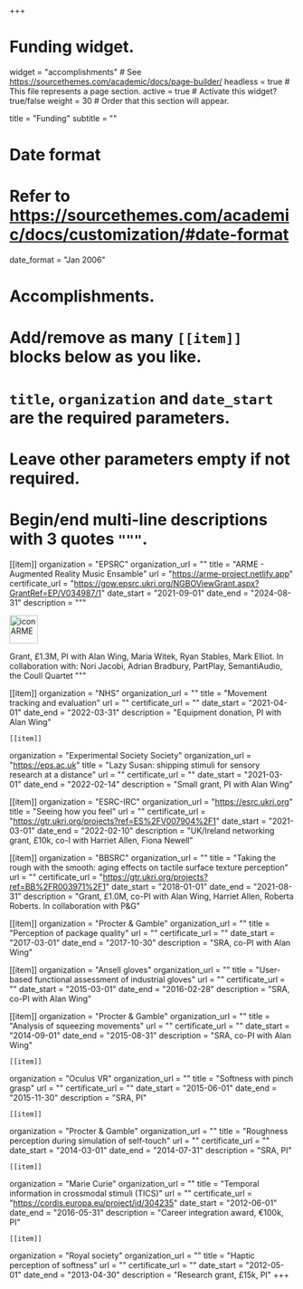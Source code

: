 +++
# Funding widget.
widget = "accomplishments"  # See https://sourcethemes.com/academic/docs/page-builder/
headless = true  # This file represents a page section.
active = true  # Activate this widget? true/false
weight = 30  # Order that this section will appear.

title = "Funding"
subtitle = ""

# Date format
#   Refer to https://sourcethemes.com/academic/docs/customization/#date-format
date_format = "Jan 2006"

# Accomplishments.
#   Add/remove as many `[[item]]` blocks below as you like.
#   `title`, `organization` and `date_start` are the required parameters.
#   Leave other parameters empty if not required.
#   Begin/end multi-line descriptions with 3 quotes `"""`.

[[item]]
  organization = "EPSRC"
  organization_url = ""
  title = "ARME - Augmented Reality Music Ensamble"
  url = "https://arme-project.netlify.app"
  certificate_url = "https://gow.epsrc.ukri.org/NGBOViewGrant.aspx?GrantRef=EP/V034987/1"
  date_start = "2021-09-01"
  date_end = "2024-08-31"
  description = """<p style="text-align: left;"><a href="https://arme-project.netlify.app"><img src="https://arme-project.netlify.app/media/ARME%20squared%20logo.jpg" alt="icon ARME" class="img-responsive" width="50" height="50"></a></p> Grant, £1.3M, PI with Alan Wing, Maria Witek, Ryan Stables, Mark Elliot. In collaboration with: Nori Jacobi, Adrian Bradbury, PartPlay, SemantiAudio, the Coull Quartet """


  [[item]]
  organization = "NHS"
  organization_url = ""
  title = "Movement tracking and evaluation"
  url = ""
  certificate_url = ""
  date_start = "2021-04-01"
  date_end = "2022-03-31"
  description = "Equipment donation, PI with Alan Wing"

    [[item]]
  organization = "Experimental Society Society"
  organization_url = "https://eps.ac.uk"
  title = "Lazy Susan: shipping stimuli for sensory research at a distance"
  url = ""
  certificate_url = ""
  date_start = "2021-03-01"
  date_end = "2022-02-14"
  description = "Small grant, PI with Alan Wing"




  [[item]]
  organization = "ESRC-IRC"
  organization_url = "https://esrc.ukri.org"
  title = "Seeing how you feel"
  url = ""
  certificate_url = "https://gtr.ukri.org/projects?ref=ES%2FV007904%2F1"
  date_start = "2021-03-01"
  date_end = "2022-02-10"
  description = "UK/Ireland networking grant, £10k, co-I with Harriet Allen, Fiona Newell"


  [[item]]
  organization = "BBSRC"
  organization_url = ""
  title = "Taking the rough with the smooth: aging effects on tactile surface texture perception"
  url = ""
  certificate_url = "https://gtr.ukri.org/projects?ref=BB%2FR003971%2F1"
  date_start = "2018-01-01"
  date_end = "2021-08-31"
  description = "Grant, £1.0M, co-PI with Alan Wing, Harriet Allen, Roberta Roberts. In collaboration with P&G"



  [[item]]
  organization = "Procter & Gamble"
  organization_url = ""
  title = "Perception of package quality"
  url = ""
  certificate_url = ""
  date_start = "2017-03-01"
  date_end = "2017-10-30"
  description = "SRA, co-PI with Alan Wing"



  [[item]]
  organization = "Ansell gloves"
  organization_url = ""
  title = "User-based functional assessment of industrial gloves"
  url = ""
  certificate_url = ""
  date_start = "2015-03-01"
  date_end = "2016-02-28"
  description = "SRA, co-PI with Alan Wing"



  [[item]]
  organization = "Procter & Gamble"
  organization_url = ""
  title = "Analysis of squeezing movements"
  url = ""
  certificate_url = ""
  date_start = "2014-09-01"
  date_end = "2015-08-31"
  description = "SRA, co-PI with Alan Wing"


    [[item]]
  organization = "Oculus VR"
  organization_url = ""
  title = "Softness with pinch grasp"
  url = ""
  certificate_url = ""
  date_start = "2015-06-01"
  date_end = "2015-11-30"
  description = "SRA, PI"

    [[item]]
  organization = "Procter & Gamble"
  organization_url = ""
  title = "Roughness perception during simulation of self-touch"
  url = ""
  certificate_url = ""
  date_start = "2014-03-01"
  date_end = "2014-07-31"
  description = "SRA, PI"


    [[item]]
  organization = "Marie Curie"
  organization_url = ""
  title = "Temporal information in crossmodal stimuli (TICS)"
  url = ""
  certificate_url = "https://cordis.europa.eu/project/id/304235"
  date_start = "2012-06-01"
  date_end = "2016-05-31"
  description = "Career integration award, €100k, PI"



    [[item]]
  organization = "Royal society"
  organization_url = ""
  title = "Haptic perception of softness"
  url = ""
  certificate_url = ""
  date_start = "2012-05-01"
  date_end = "2013-04-30"
  description = "Research grant, £15k, PI"
+++
